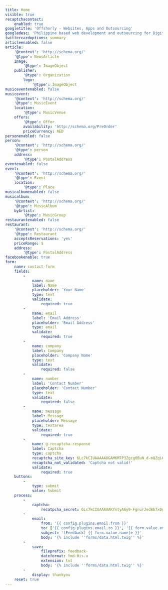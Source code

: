 ```yaml
---
title: Home
visible: true
recaptchacontact:
    enabled: true
googletitle: 'Offshorly - Websites, Apps and Outsourcing'
googledesc: 'Philippine based web development and outsourcing for Digital Agencies'
twittercardoptions: summary
articleenabled: false
article:
    '@context': 'http://schema.org/'
    '@type': NewsArticle
    image:
        '@type': ImageObject
    publisher:
        '@type': Organization
        logo:
            '@type': ImageObject
musiceventenabled: false
musicevent:
    '@context': 'http://schema.org/'
    '@type': MusicEvent
    location:
        '@type': MusicVenue
    offers:
        '@type': Offer
        availability: 'http://schema.org/PreOrder'
        priceCurrency: AED
personenabled: false
person:
    '@context': 'http://schema.org/'
    '@type': person
    address:
        '@type': PostalAddress
eventenabled: false
event:
    '@context': 'http://schema.org/'
    '@type': Event
    location:
        '@type': Place
musicalbumenabled: false
musicalbum:
    '@context': 'http://schema.org/'
    '@type': MusicAlbum
    byArtist:
        '@type': MusicGroup
restaurantenabled: false
restaurant:
    '@context': 'http://schema.org/'
    '@type': Restaurant
    acceptsReservations: 'yes'
    priceRange: $
    address:
        '@type': PostalAddress
facebookenable: true
form:
    name: contact-form
    fields:
        -
            name: name
            label: Name
            placeholder: 'Your Name'
            type: text
            validate:
                required: true
        -
            name: email
            label: 'Email Address'
            placeholder: 'Email Address'
            type: email
            validate:
                required: true
        -
            name: company
            label: Company
            placeholder: 'Company Name'
            type: text
            validate:
                required: false
        -
            name: number
            label: 'Contact Number'
            placeholder: 'Contact Number'
            type: text
            validate:
                required: false
        -
            name: message
            label: Message
            placeholder: Message
            type: textarea
            validate:
                required: true
        -
            name: g-recaptcha-response
            label: Captcha
            type: captcha
            recaptcha_site_key: 6Lc7kCIUAAAAAOGAM6M7P3Zgcg0BuN_d-mQZqi0N
            recaptcha_not_validated: 'Captcha not valid!'
            validate:
                required: true
    buttons:
        -
            type: submit
            value: Submit
    process:
        -
            captcha:
                recatpcha_secret: 6Lc7kCIUAAAAAKYntyA6y9-FgnurJed8b7x0gl-4
        -
            email:
                from: '{{ config.plugins.email.from }}'
                to: ['{{ config.plugins.email.to }}', '{{ form.value.email }}']
                subject: '[Feedback] {{ form.value.name|e }}'
                body: '{% include ''forms/data.html.twig'' %}'
        -
            save:
                fileprefix: feedback-
                dateformat: Ymd-His-u
                extension: txt
                body: '{% include ''forms/data.html.twig'' %}'
        -
            display: thankyou
    reset: true
---
```


